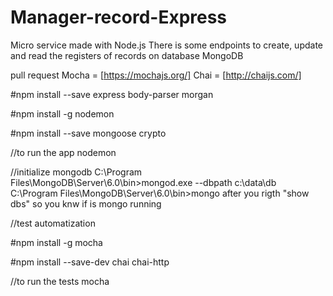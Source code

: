 # Manager-record-Express

Micro service made with Node.js 
There is some endpoints to create, update and read the registers of records on database MongoDB

pull request 
Mocha = [https://mochajs.org/]
Chai = [http://chaijs.com/]



#npm install --save express body-parser morgan

#npm install -g nodemon

#npm install --save mongoose crypto 

//to run the app
nodemon


//initialize mongodb
C:\Program Files\MongoDB\Server\6.0\bin>mongod.exe --dbpath c:\data\db
C:\Program Files\MongoDB\Server\6.0\bin>mongo
after you rigth "show dbs" so you knw if is mongo running

//test automatization

#npm install -g mocha

#npm install --save-dev chai chai-http

//to run the tests 
mocha


